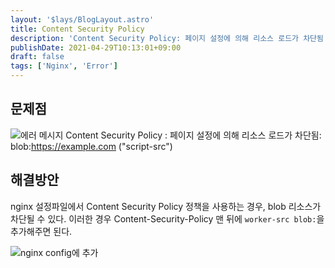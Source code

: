 ```yaml
---
layout: '$lays/BlogLayout.astro'
title: Content Security Policy
description: 'Content Security Policy: 페이지 설정에 의해 리소스 로드가 차단됨'
publishDate: 2021-04-29T10:13:01+09:00
draft: false
tags: ['Nginx', 'Error']
---
```


## 문제점

![에러 메시지](/images/p/content-security-policy/blob_err_msg.png)
Content Security Policy : 페이지 설정에 의해 리소스 로드가 차단됨: blob:https://example.com ("script-src")

## 해결방안

nginx 설정파일에서 Content Security Policy 정책을 사용하는 경우, blob 리소스가 차단될 수 있다. 이러한 경우 Content-Security-Policy 맨 뒤에 `worker-src blob:`을 추가해주면 된다.

![nginx config에 추가](/images/p/content-security-policy/blob_err_resolve.png)
